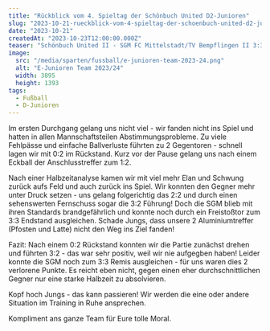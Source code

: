 ```yaml
---
title: "Rückblick vom 4. Spieltag der Schönbuch United D2-Junioren"
slug: "2023-10-21-rueckblick-vom-4-spieltag-der-schoenbuch-united-d2-junioren"
date: "2023-10-21"
createdAt: "2023-10-23T12:00:00.000Z"
teaser: "Schönbuch United II - SGM FC Mittelstadt/TV Bempflingen II 3:3 (1:2)"
image:
  src: "/media/sparten/fussball/e-junioren-team-2023-24.png"
  alt: "E-Junioren Team 2023/24"
  width: 3895
  height: 1393
tags:
  - Fußball
  - D-Junioren
---
```

Im ersten Durchgang gelang uns nicht viel - wir fanden nicht ins Spiel und hatten in allen Mannschaftsteilen Abstimmungsprobleme. Zu viele Fehlpässe und einfache Ballverluste führten zu 2 Gegentoren - schnell lagen wir mit 0:2 im Rückstand. Kurz vor der Pause gelang uns nach einem Eckball der Anschlusstreffer zum 1:2.

Nach einer Halbzeitanalyse kamen wir mit viel mehr Elan und Schwung zurück aufs Feld und auch zurück ins Spiel. Wir konnten den Gegner mehr unter Druck setzen - uns gelang folgerichtig das 2:2 und durch einen sehenswerten Fernschuss sogar die 3:2 Führung! Doch die SGM blieb mit ihren Standards brandgefährlich und konnte noch durch ein Freistoßtor zum 3:3 Endstand ausgleichen. Schade Jungs, dass unsere 2 Aluminiumtreffer (Pfosten und Latte) nicht den Weg ins Ziel fanden!

Fazit: Nach einem 0:2 Rückstand konnten wir die Partie zunächst drehen und führten 3:2 - das war sehr positiv, weil wir nie aufgegben haben! Leider konnte die SGM noch zum 3:3 Remis ausgleichen - für uns waren dies 2 verlorene Punkte. Es reicht eben nicht, gegen einen eher durchschnittlichen Gegner nur eine starke Halbzeit zu absolvieren.

Kopf hoch Jungs - das kann passieren! Wir werden die eine oder andere Situation im Training in Ruhe ansprechen.

Kompliment ans ganze Team für Eure tolle Moral.
